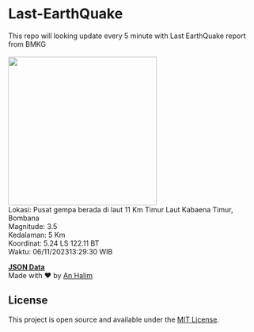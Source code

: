 # Last-EarthQuake
This repo will looking update every 5 minute with Last EarthQuake report from BMKG
<br>
<br>
<img src="https://static.bmkg.go.id/20231106132930.mmi.jpg" width="300"/>
<br>
Lokasi: Pusat gempa berada di laut 11 Km Timur Laut Kabaena Timur, Bombana <br>
Magnitude: 3.5 <br>
Kedalaman: 5 Km <br>
Koordinat: 5.24 LS 122.11 BT <br>
Waktu: 06/11/202313:29:30 WIB <br>

<a href="./data/data.json">**JSON Data**</a>
<br>
Made with ❤️ by <a href="https://github.com/an-halim">An Halim</a>
## License

This project is open source and available under the [MIT License](LICENSE).
